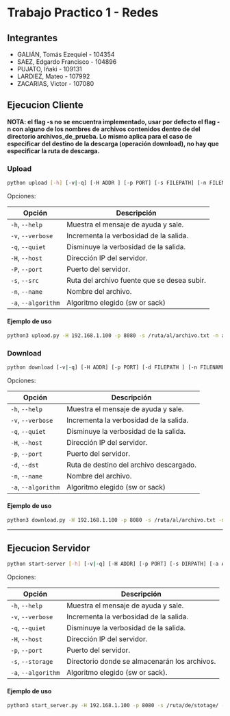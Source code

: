 # Trabajo Practico 1 - Redes

## Integrantes
- GALIÁN, Tomás Ezequiel - 104354
- SAEZ, Edgardo Francisco - 104896      
- PUJATO, Iñaki - 109131 
- LARDIEZ, Mateo - 107992 
- ZACARIAS, Victor - 107080 

## Ejecucion Cliente

**NOTA: el flag -s no se encuentra implementado, usar por defecto el flag -n con alguno de los nombres de archivos contenidos dentro de del directorio archivos_de_prueba. Lo mismo aplica para el caso de especificar del destino de la descarga (operación download), no hay que especificar la ruta de descarga.**


### Upload
```bash
python upload [-h] [-v|-q] [-H ADDR ] [-p PORT] [-s FILEPATH] [-n FILENAME] [-a ALGORITHM]
```

Opciones:

| Opción         | Descripción                                  |
|----------------|----------------------------------------------|
| `-h`, `--help` | Muestra el mensaje de ayuda y sale.          |
| `-v`, `--verbose` | Incrementa la verbosidad de la salida.    |
| `-q`, `--quiet` | Disminuye la verbosidad de la salida.       |
| `-H`, `--host` | Dirección IP del servidor.                   |
| `-P`, `--port` | Puerto del servidor.                        |
| `-s`, `--src` | Ruta del archivo fuente que se desea subir.  |
| `-n`, `--name` | Nombre del archivo.                         |
| `-a`, `--algorithm` | Algoritmo elegido (sw or sack)         |



#### Ejemplo de uso
```bash
python3 upload.py -H 192.168.1.100 -p 8080 -s /ruta/al/archivo.txt -n archivo.txt -a sack
```

### Download
```bash
python download [-v|-q] [-H ADDR] [-p PORT] [-d FILEPATH ] [-n FILENAME ] [-a ALGORITHM]
```

Opciones:

| Opción            | Descripción                                      |
|-------------------|--------------------------------------------------|
| `-h`, `--help`    | Muestra el mensaje de ayuda y sale.              |
| `-v`, `--verbose` | Incrementa la verbosidad de la salida.           |
| `-q`, `--quiet`   | Disminuye la verbosidad de la salida.            |
| `-H`, `--host`    | Dirección IP del servidor.                       |
| `-p`, `--port`    | Puerto del servidor.                            |
| `-d`, `--dst`     | Ruta de destino del archivo descargado.          |
| `-n`, `--name`    | Nombre del archivo.                             |
| `-a`, `--algorithm` | Algoritmo elegido (sw or sack)               |


#### Ejemplo de uso
```bash
python3 download.py -H 192.168.1.100 -p 8080 -s /ruta/al/archivo.txt -n archivo.txt -a sack
```

--- 

## Ejecucion Servidor

```bash
python start-server [-h] [-v|-q] [-H ADDR] [-p PORT] [-s DIRPATH] [-a ALGORITHM]
```
Opciones:

| Opción              | Descripción                                   |
|---------------------|-----------------------------------------------|
| `-h`, `--help`      | Muestra el mensaje de ayuda y sale.           |
| `-v`, `--verbose`   | Incrementa la verbosidad de la salida.        |
| `-q`, `--quiet`     | Disminuye la verbosidad de la salida.         |
| `-H`, `--host`      | Dirección IP del servidor.                    |
| `-p`, `--port`      | Puerto del servidor.                          |
| `-s`, `--storage`   | Directorio donde se almacenarán los archivos. |
| `-a`, `--algorithm` | Algoritmo elegido (sw or sack).               |


#### Ejemplo de uso
```bash
python3 start_server.py -H 192.168.1.100 -p 8080 -s /ruta/de/stotage/ -a sack
```
